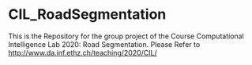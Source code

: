 # CIL_RoadSegmentation
This is the Repository for the group project of the Course Computational Intelligence Lab 2020: Road Segmentation.
Please Refer to http://www.da.inf.ethz.ch/teaching/2020/CIL/
